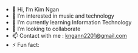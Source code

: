 - 👋 Hi, I’m Kim Ngan
- 👀 I’m interested in music and technology
- 🌱 I’m currently learning Information Technology
- 💞️ I’m looking to collaborate
- 📫 Contact with me : kngann2201@gmail.com
- ⚡ Fun fact: 

<!---  --->
